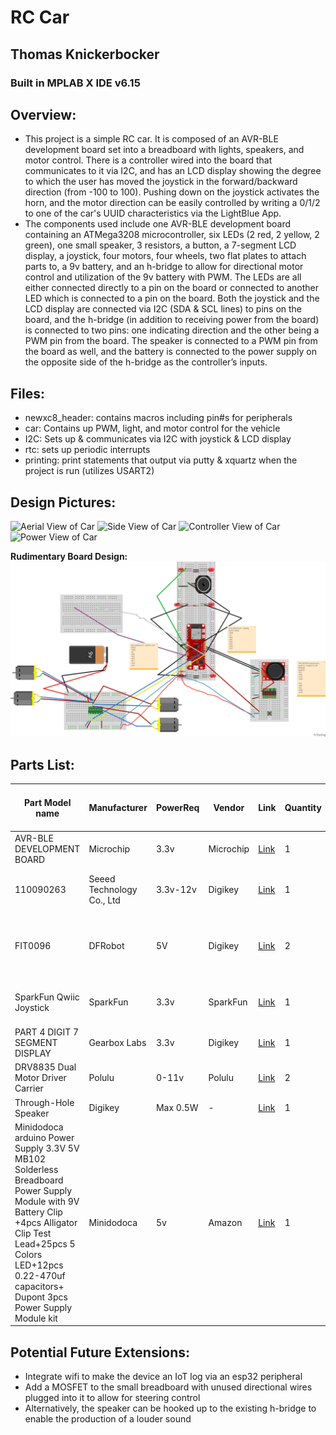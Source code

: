 # RC Car
## Thomas Knickerbocker
### Built in MPLAB X IDE v6.15

## Overview:
- This project is a simple RC car. It is composed of an AVR-BLE development board set into a breadboard with lights, speakers, and motor control. There is a controller wired into the board that communicates to it via I2C, and has an LCD display showing the degree to which the user has moved the joystick in the forward/backward direction (from -100 to 100). Pushing down on the joystick activates the horn, and the motor direction can be easily controlled by writing a 0/1/2 to one of the car's UUID characteristics via the LightBlue App.
- The components used include one AVR-BLE development board containing an ATMega3208 microcontroller, six LEDs (2 red, 2 yellow, 2 green), one small speaker, 3 resistors, a button, a 7-segment LCD display, a joystick, four motors, four wheels, two flat plates to attach parts to, a 9v battery, and an h-bridge to allow for directional motor control and utilization of the 9v battery with PWM. The LEDs are all either connected directly to a pin on the board or connected to another LED which is connected to a pin on the board. Both the joystick and the LCD display are connected via I2C (SDA & SCL lines) to pins on the board, and the h-bridge (in addition to receiving power from the board) is connected to two pins: one indicating direction and the other being a PWM pin from the board. The speaker is connected to a PWM pin from the board as well, and the battery is connected to the power supply on the opposite side of the h-bridge as the controller’s inputs.

## Files: 
- newxc8_header: contains macros including pin#s for peripherals
- car: Contains up PWM, light, and motor control for the vehicle
- I2C: Sets up & communicates via I2C with joystick & LCD display
- rtc: sets up periodic interrupts
- printing: print statements that output via putty & xquartz when the project is run (utilizes USART2)

## Design Pictures:
![Aerial View of Car](img/Aerial_View.jpg.png)
![Side View of Car](img/Side_View.jpg.png)
![Controller View of Car](img/Controller_View.jpg.png)
![Power View of Car](img/Underneath_View.jpg.png)

**Rudimentary Board Design:**
![Pictures of an RC Car](img/RC_Car_Circuitv2.png)

## Parts List:

| Part Model name | Manufacturer | PowerReq | Vendor | Link | Quantity | Price (circa May 2024) | Notes |
|-----------------|--------------|----------|--------|------|----------|------------------------|-------|
| AVR-BLE DEVELOPMENT BOARD | Microchip | 3.3v | Microchip | [Link](https://www.microchip.com/en-us/development-tool/dt100111) | 1 | $45 | Completely Replacable |
| 110090263 | Seeed Technology Co., Ltd | 3.3v-12v | Digikey | [Link](https://www.digikey.com/en/products/detail/seeed-technology-co-ltd/110090263/10290284) | 1 | $7.68 | Can always 3D print an encasing on top of this |
| FIT0096 | DFRobot | 5V | Digikey | [Link](https://www.digikey.com/en/products/detail/dfrobot/FIT0096/7597069) | 2 | $5.80 | Just a breadboard. Second one not necessary, only recommended. |
| SparkFun Qwiic Joystick | SparkFun | 3.3v | SparkFun | [Link](https://www.sparkfun.com/products/15168) | 1 | $11.50 | Overpriced. Can be replaced w/ buttons or BLE |
| PART 4 DIGIT 7 SEGMENT DISPLAY | Gearbox Labs | 3.3v | Digikey | [Link](https://www.digikey.com/en/products/detail/gearbox-labs/PART-4-DIGIT-7-SEGMENT-DISPLAY/16161106) | 1 | $1.50 | Great part, great deal |
| DRV8835 Dual Motor Driver Carrier | Polulu | 0-11v | Polulu | [Link](https://www.pololu.com/product/2135) | 2 | ~$10.00 |  |
| Through-Hole Speaker | Digikey | Max 0.5W | - | [Link](https://www.sparkfun.com/products/20660) | 1 | $2.95 |  |
| Minidodoca arduino Power Supply 3.3V 5V MB102 Solderless Breadboard Power Supply Module with 9V Battery Clip +4pcs Alligator Clip Test Lead+25pcs 5 Colors LED+12pcs 0.22-470uf capacitors+ Dupont 3pcs Power Supply Module kit | Minidodoca | 5v | Amazon | [Link](https://shorturl.at/lqKW8) | 1 | $9.99 | Overkill; All we’re really looking for here is a power supply, cables, and some LEDs |



## Potential Future Extensions:
- Integrate wifi to make the device an IoT log via an esp32 peripheral 
- Add a MOSFET to the small breadboard with unused directional wires plugged into it to allow for steering control
- Alternatively, the speaker can be hooked up to the existing h-bridge to enable the production of a louder sound